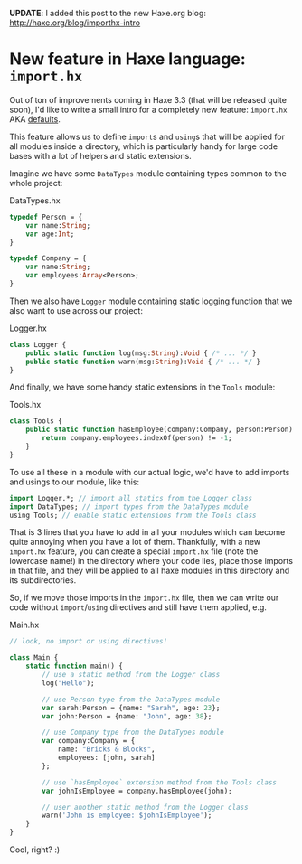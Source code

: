 [tags]: haxe
[disqus]: 140498695225

**UPDATE**: I added this post to the new Haxe.org blog: <http://haxe.org/blog/importhx-intro>

# New feature in Haxe language: `import.hx`

Out of ton of improvements coming in Haxe 3.3 (that will be released quite soon), I'd like to write a small intro for a completely new feature: `import.hx` AKA [defaults](https://github.com/HaxeFoundation/haxe/issues/1138).

This feature allows us to define `import`s and `using`s that will be applied for all modules inside a directory, which is particularly handy for large code bases with a lot of helpers and static extensions.

Imagine we have some `DataTypes` module containing types common to the whole project:

DataTypes.hx
```haxe
typedef Person = {
    var name:String;
    var age:Int;
}

typedef Company = {
    var name:String;
    var employees:Array<Person>;
}
```

Then we also have `Logger` module containing static logging function that we also want to use across our project:

Logger.hx
```haxe
class Logger {
    public static function log(msg:String):Void { /* ... */ }
    public static function warn(msg:String):Void { /* ... */ }
}
```

And finally, we have some handy static extensions in the `Tools` module:

Tools.hx
```haxe
class Tools {
    public static function hasEmployee(company:Company, person:Person) {
        return company.employees.indexOf(person) != -1;
    }
}
```

To use all these in a module with our actual logic, we'd have to add imports and usings to our module, like this:

```haxe
import Logger.*; // import all statics from the Logger class
import DataTypes; // import types from the DataTypes module
using Tools; // enable static extensions from the Tools class
```

That is 3 lines that you have to add in all your modules which can become quite annoying when you have a lot of them. Thankfully, with a new `import.hx` feature, you can create a special `import.hx` file (note the lowercase name!) in the directory where your code lies, place those imports in that file, and they will be applied to all haxe modules in this directory and its subdirectories.

So, if we move those imports in the `import.hx` file, then we can write our code without `import`/`using` directives and still have them applied, e.g.

Main.hx
```haxe
// look, no import or using directives!

class Main {
    static function main() {
        // use a static method from the Logger class
        log("Hello");

        // use Person type from the DataTypes module
        var sarah:Person = {name: "Sarah", age: 23}; 
        var john:Person = {name: "John", age: 38};

        // use Company type from the DataTypes module
        var company:Company = {
            name: "Bricks & Blocks",
            employees: [john, sarah]
        };

        // use `hasEmployee` extension method from the Tools class
        var johnIsEmployee = company.hasEmployee(john);

        // user another static method from the Logger class
        warn('John is employee: $johnIsEmployee');
    }
}
```

Cool, right? :)
